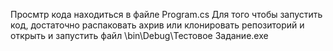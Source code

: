 Просмтр кода находиться в файле Program.cs
Для того чтобы запустить код, достаточно распаковать ахрив или клонировать репозиторий и открыть и запустить файл \bin\Debug\Тестовое Задание.exe
